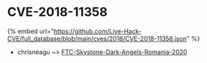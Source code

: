 # CVE-2018-11358
{% embed url="https://github.com/Live-Hack-CVE/full_database/blob/main/cves/2018/CVE-2018-11358.json" %}

* chrisneagu ~> [FTC-Skystone-Dark-Angels-Romania-2020](https://www.alice-snow.ru/2018/database/cve-2018-11358/ftc-skystone-dark-angels-romania-2020-chrisneagu)
